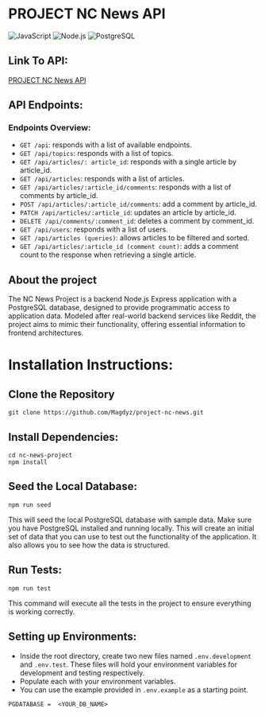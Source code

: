 # PROJECT NC News API

![JavaScript](https://img.shields.io/badge/-JavaScript-yellow)
![Node.js](https://img.shields.io/badge/Node.js-v20.10.0-green)
![PostgreSQL](https://img.shields.io/badge/PostgreSQL-v16.1-blue)

## Link To API:
[PROJECT NC News API](https://api1.magz.dev/api)


## API Endpoints:
### Endpoints Overview:

- `GET /api`: responds with a list of available endpoints.
- `GET /api/topics`: responds with a list of topics.
- `GET /api/articles/: article_id`: responds with a single article by article_id.
- `GET /api/articles`: responds with a list of articles.
- `GET /api/articles/:article_id/comments`: responds with a list of comments by article_id.
- `POST /api/articles/:article_id/comments`: add a comment by article_id.
- `PATCH /api/articles/:article_id`: updates an article by article_id.
- `DELETE /api/comments/:comment_id`: deletes a comment by comment_id.
- `GET /api/users`: responds with a list of users.
- `GET /api/articles (queries)`: allows articles to be filtered and sorted.
- `GET /api/articles/:article_id (comment count)`: adds a comment count to the response when retrieving a single article.


## About the project

The NC News Project is a backend Node.js Express application with a PostgreSQL database, designed to provide programmatic access to application data. Modeled after real-world backend services like Reddit, the project aims to mimic their functionality, offering essential information to frontend architectures.


# Installation Instructions:

## Clone the Repository

`git clone https://github.com/Magdyz/project-nc-news.git`

## Install Dependencies:

```
cd nc-news-project
npm install
```

## Seed the Local Database:

`npm run seed`

This will seed the local PostgreSQL database with sample data. Make sure you have PostgreSQL installed and running locally. This will create an initial set of data that you can use to test out the functionality of the application. It also allows you to see how the data is structured. 

## Run Tests:

`npm run test`

This command will execute all the tests in the project to ensure everything is working correctly.

## Setting up Environments:

- Inside the root directory, create two new files named `.env.development` and `.env.test`.  These files will hold your environment variables for development and testing respectively. 
- Populate each with your environment variables.
- You can use the example provided in `.env.example` as a starting point.

`PGDATABASE =  <YOUR_DB_NAME>` 



